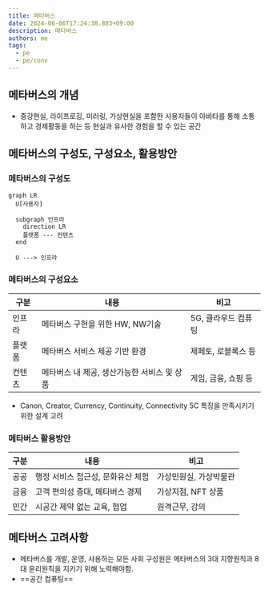 ```yaml
---
title: 메타버스
date: 2024-06-06T17:24:38.883+09:00
description: 메타버스
authors: me
tags:
  - pe
  - pe/conv
---
```


## 메타버스의 개념

- 증강현실, 라이프로깅, 미러링, 가상현실을 포함한 사용자들이 아바타를 통해 소통하고 경제활동을 하는 등 현실과 유사한 경험을 할 수 있는 공간

## 메타버스의 구성도, 구성요소, 활용방안

### 메타버스의 구성도

```mermaid
graph LR
  U[사용자]

  subgraph 인프라
    direction LR
    플랫폼 --- 컨텐츠
  end

  U ---> 인프라
```

### 메타버스의 구성요소

| 구분   | 내용                                          | 비고                |
| ------ | --------------------------------------------- | ------------------- |
| 인프라 | 메타버스 구현을 위한 HW, NW기술               | 5G, 클라우드 컴퓨팅 |
| 플랫폼 | 메타버스 서비스 제공 기반 환경                | 제페토, 로블록스 등 |
| 컨텐츠 | 메타버스 내 제공, 생산가능한 서비스 및 상품 | 게임, 금융, 쇼핑 등 |

- Canon, Creator, Currency, Continuity, Connectivity 5C 특징을 만족시키기 위한 설계 고려

### 메타버스 활용방안

| 구분 | 내용                              | 비고                   |
| ---- | --------------------------------- | ---------------------- |
| 공공 | 행정 서비스 접근성, 문화유산 체험 | 가상민원실, 가상박물관 |
| 금융 | 고객 편의성 증대, 메타버스 경제   | 가상지점, NFT 상품     |
| 민간 | 시공간 제약 없는 교육, 협업       | 원격근무, 강의         |

## 메타버스 고려사항

- 메타버스를 개발, 운영, 사용하는 모든 사회 구성원은 메타버스의 3대 지향원칙과 8대 윤리원칙을 지키기 위해 노력해야함.
- ==공간 컴퓨팅==
